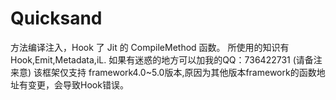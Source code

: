 # Quicksand
方法编译注入，Hook 了 Jit 的 CompileMethod 函数。 所使用的知识有 Hook,Emit,Metadata,iL.   如果有迷惑的地方可以加我的QQ：736422731 (请备注来意)  该框架仅支持 framework4.0~5.0版本,原因为其他版本framework的函数地址有变更，会导致Hook错误。
